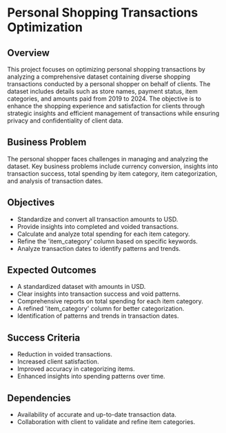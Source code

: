# Personal Shopping Transactions Optimization

## Overview

This project focuses on optimizing personal shopping transactions by analyzing a comprehensive dataset containing diverse shopping transactions conducted by a personal shopper on behalf of clients. The dataset includes details such as store names, payment status, item categories, and amounts paid from 2019 to 2024. The objective is to enhance the shopping experience and satisfaction for clients through strategic insights and efficient management of transactions while ensuring privacy and confidentiality of client data.

## Business Problem

The personal shopper faces challenges in managing and analyzing the dataset. Key business problems include currency conversion, insights into transaction success, total spending by item category, item categorization, and analysis of transaction dates.

## Objectives

- Standardize and convert all transaction amounts to USD.
- Provide insights into completed and voided transactions.
- Calculate and analyze total spending for each item category.
- Refine the 'item_category' column based on specific keywords.
- Analyze transaction dates to identify patterns and trends.

## Expected Outcomes

- A standardized dataset with amounts in USD.
- Clear insights into transaction success and void patterns.
- Comprehensive reports on total spending for each item category.
- A refined 'item_category' column for better categorization.
- Identification of patterns and trends in transaction dates.

## Success Criteria

- Reduction in voided transactions.
- Increased client satisfaction.
- Improved accuracy in categorizing items.
- Enhanced insights into spending patterns over time.

## Dependencies

- Availability of accurate and up-to-date transaction data.
- Collaboration with client to validate and refine item categories.



